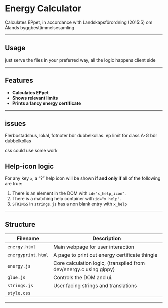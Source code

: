 
# Energy Calculator

Calculates EPpet, in accordance with   Landskapsförordning (2015:5) om Ålands byggbestämmelsesamling

---

## Usage

just serve the files in your preferred way, all the logic happens client side


---

## Features

- **Calculates EPpet**  
- **Shows relevant limits**  
- **Prints a fancy energy certificate**

---


## issues

Flerbostadshus, lokal, fotnoter bör dubbelkollas.
ep limit för class A-G bör dubbelkollas

css could use some work


## Help-icon logic

For any key `x`, a “?” help icon will be shown **if and only if** all of the following are true:

1. There is an element in the DOM with `id="x_help_icon"`.  
2. There is a matching help container with `id="x_help"`.  
3. `STRINGS` in  `strings.js` has a non blank entry with `x_help`




---

## Structure

| Filename           | Description                                                    |
|--------------------|----------------------------------------------------------------|
| `energy.html`      | Main webpage for user interaction                               |
| `energyprint.html` | A page to print out energy certificate thingie      |
| `energy.js`        | Core calculation logic, (transpiled from dev/energy.c using gippy) |
| `glue.js`          | Controls the DOM and ui. |
| `strings.js`       | User facing strings and translations           |
| `style.css`        |                                                                  |

---


